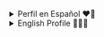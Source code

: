 
<details>
<summary>Perfil en Español ❤🧉</summary>
  <h1>¡Bienvenidos/as  a mi perfil!  <img src="https://media.giphy.com/media/hvRJCLFzcasrR4ia7z/giphy.gif" alt="drawing" width="30px"/></h1>
  <a href="https://git.io/typing-svg"><img src="https://readme-typing-svg.demolab.com?font=Doto&weight=600&size=18&duration=1000&pause=500&color=00AAFF&multiline=true&width=350&height=120&lines=Soy+Fabiana+Heredia;%3E+Desarrolladora+Web+Fullstack;%3E+Emp%C3%A1tica+y+leal;%3E+Amante+de+los+gatitos" /></a>
  <pre>
  ┌──┤ ACTUALMENTE ├─────────────▰▰▰●•⋅
  │
  ├─▣ Estudio Ingeniería en Sistemas de Información
  │    y busco mi primer empleo IT. ❤︎
  │
  └─────────────────────────────────────────▰▰▰●•⋅
  
  ┌──┤ ¿POR QUÉ PROGRAMO? ├──────▰▰▰●•⋅
  │
  ├─▣ Porque aprendí a desarrollar en la universidad en el
  │    en el año 2020 y me enamoré de la cantidad inimaginable
  │    de cosas que se pueden hacer.
  ├─▣ Porque me gusta el proceso pasar de una idea a código.
  ├─▣ Porque me gusta analizar problemas y encontrar soluciones.
  ├─▣ Porque me agrada trabajar en equipo y la comunidad de
  │   programadores es muy amigable y colaborativa.
  │
  └─────────────────────────────────────────▰▰▰●•⋅
  </pre>
  <a href="https://git.io/typing-svg"><img src="https://readme-typing-svg.demolab.com?font=Doto&weight=600&pause=1000&color=00AAFF&width=435&lines=Skill+set++-%E2%8E%BD__%E2%8E%BD-%E2%8E%BB%E2%8E%BA%E2%8E%BA%E2%8E%BB-%E2%8E%BD__%E2%8E%BD--%E2%8E%BB%E2%8E%BA%E2%8E%BA%E2%8E%BB-" /></a>
  <a href="https://skillicons.dev"><img src="https://skillicons.dev/icons?i=html,css,js,nodejs,react,redux,express,sequelize,bootstrap,tailwind,less" /></a>
  <a href="https://skillicons.dev"><img src="https://skillicons.dev/icons?i=net,cs,java,py,vscode,visualstudio,git,github,discord" /></a>
  <pre>
  ┌──┤ PERSONAL ├─────────▰▰▰●•⋅
  │
  ├─▣ <a href="https://herediafabi.github.io/">Portfolio<a/>
  ├─▣ <a href="https://wwww.linkedin.com/in/fabiana-heredia/">Linkedin<a/>
  ├─▣ <a href="https://www.instagram.com/herediafabi_/">Instagram<a/>
  │
  └───────────────────────────────▰▰▰●•⋅
  </pre>
    <a href="https://git.io/typing-svg"><img src="https://readme-typing-svg.demolab.com?font=Doto&pause=1300&color=00AAFF&width=435&height=30&lines=%C2%A1Gracias+por+leerme!+%E2%9D%A4%EF%B8%8E" /></a>
</details>
<details>
<summary>English Profile 💛👩‍💻</summary>
  <h1>¡Welcome to my profile!  <img src="https://media.giphy.com/media/hvRJCLFzcasrR4ia7z/giphy.gif" alt="drawing" width="30px"/></h1>
  <a href="https://git.io/typing-svg"><img src="https://readme-typing-svg.demolab.com?font=Doto&weight=600&size=18&duration=1000&pause=500&color=00AAFF&multiline=true&width=350&height=120&lines=I+am+Fabiana+Heredia;%3E+Fullstack+Web+Developer;%3E+Empathic+and+loyal;%3E+Kitten+lover" /></a>
  <pre>
  ┌──┤ I AM CURRENTLY... ├─────────────▰▰▰●•⋅
  │
  ├─▣ Studying Information Systems Engineering 
  │    and looking for my first IT job. ❤︎
  │
  └─────────────────────────────────────────▰▰▰●•⋅
  
  ┌──┤ WHY DO I PROGRAM? ├──────▰▰▰●•⋅
  │
  ├─▣ Because I learned to program at university in 2020  
  │    and fell in love with the unimaginable amount
  │    of things that can be done.
  ├─▣ Because I like the process of going from an idea to code.
  ├─▣ Because I like to analyze problems and find solutions.
  ├─▣ Because I like working as a team and the programmers 
  │   community is very friendly and collaborative..
  │
  └─────────────────────────────────────────▰▰▰●•⋅
  </pre>
  <a href="https://git.io/typing-svg"><img src="https://readme-typing-svg.demolab.com?font=Doto&weight=600&pause=1000&color=00AAFF&width=435&lines=Skill+set++-%E2%8E%BD__%E2%8E%BD-%E2%8E%BB%E2%8E%BA%E2%8E%BA%E2%8E%BB-%E2%8E%BD__%E2%8E%BD--%E2%8E%BB%E2%8E%BA%E2%8E%BA%E2%8E%BB-" /></a>
  <a href="https://skillicons.dev"><img src="https://skillicons.dev/icons?i=html,css,js,nodejs,react,redux,express,sequelize,bootstrap,tailwind,less" /></a>
  <a href="https://skillicons.dev"><img src="https://skillicons.dev/icons?i=net,cs,java,py,vscode,visualstudio,git,github,discord" /></a>
  <pre>
  ┌──┤ PERSONAL ├─────────▰▰▰●•⋅
  │
  ├─▣ <a href="https://herediafabi.github.io/">Portfolio<a/>
  ├─▣ <a href="https://wwww.linkedin.com/in/fabiana-heredia/">Linkedin<a/>
  ├─▣ <a href="https://www.instagram.com/herediafabi_/">Instagram<a/>
  │
  └───────────────────────────────▰▰▰●•⋅
  </pre>
    <a href="https://git.io/typing-svg"><img src="https://readme-typing-svg.demolab.com?font=Doto&pause=1300&color=00AAFF&width=435&height=30&lines=%C2%A1Thanks+for+read+me!+%E2%9D%A4%EF%B8%8E" /></a>
</details>



